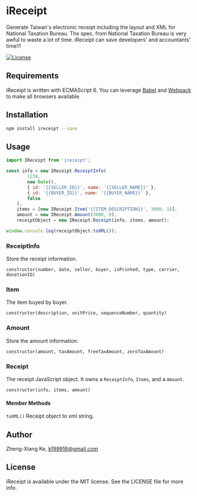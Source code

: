 # iReceipt

Generate Taiwan's electronic receipt including the layout and XML for National Taxation Bureau. The spec. from National Taxation Bureau is very awful to waste a lot of time. iReceipt can save developers' and accountants' time!!!

[![License](https://img.shields.io/github/license/kf99916/iReceipt.svg)](LICENSE)

## Requirements

iReceipt is written with ECMAScript 6. You can leverage [Babel](https://babeljs.io/) and [Webpack](https://webpack.js.org/) to make all browsers available.

## Installation

```bash
npm install ireceipt --save
```

## Usage

```javascript
import IReceipt from 'ireceipt';

const info = new IReceipt.ReceiptInfo(
        1234,
        new Date(),
        { id: '{{SELLER_ID}}', name: '{{SELLER_NAME}}' },
        { id: '{{BUYER_ID}}', name: '{{BUYER_NAME}}' },
        false
    ),
    items = [new IReceipt.Item('{{ITEM_DESCRIPTION}}', 3000, 1)],
    amount = new IReceipt.Amount(3000, 0),
    receiptObject = new IReceipt.Receipt(info, items, amount);

window.console.log(receiptObject.toXML());
```

### ReceiptInfo

Store the receipt information.

`constructor(number, date, seller, buyer, isPrinted, type, carrier, donationID)`

### Item

The item buyed by buyer.

`constructor(description, unitPrice, sequenceNumber, quantity)`

### Amount

Store the amount information.

`constructor(amount, taxAmount, freeTaxAmount, zeroTaxAmount)`

### Receipt

The receipt JavaScript object. It owns a `ReceiptInfo`, `Items`, and a `Amount`.

`constructor(info, items, amount)`

#### Member Methods

`toXML()` Receipt object to xml string.

## Author

Zheng-Xiang Ke, kf99916@gmail.com

## License

iReceipt is available under the MIT license. See the LICENSE file for more info.
